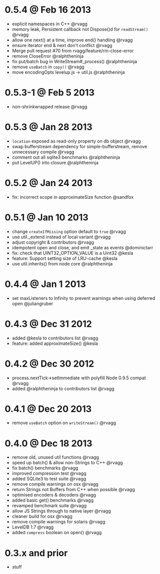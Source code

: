 0.5.4 @ Feb 16 2013
===================
  * explicit namespaces in C++ @rvagg
  * memory leak, Persistent<Function> callback not Dispose()d for `readStream()` @rvagg
  * allow one next() at a time, improve end() handling @rvagg
  * ensure iterator end & next don't conflict @rvagg
  * Merge pull request #70 from rvagg/feature/rm-close-error
  * remove CloseError @ralphtheninja
  * fix put/batch bug in WriteStream#_process() @ralphtheninja
  * remove `useBatch` in `copy()` @rvagg
  * move encodingOpts levelup.js -> util.js @ralphtheninja

0.5.3-1 @ Feb 5 2013
====================
  * non-shrinkwrapped release @rvagg

0.5.3 @ Jan 28 2013
===================
  * `location` exposed as read-only property on db object @rvagg
  * swap bufferstream dependency for simple-bufferstream, remove unnecessary compile @rvagg
  * comment out all sqlite3 benchmarks @ralphtheninja
  * put LevelUP() into closure @ralphtheninja

0.5.2 @ Jan 24 2013
===================
  * fix: incorrect scope in approximateSize function @sandfox

0.5.1 @ Jan 10 2013
===================
  * change `createIfMissing` option default to `true` @rvagg
  * use util._extend instead of local variant @rvagg
  * adjust copyright & contributors @rvagg
  * idempotent open and close, and emit _state as events @dominictarr
  * fix: check that UINT32_OPTION_VALUE is a Uint32 @kesla
  * feature: Support setting size of LRU-cache @kesla
  * use util.inherits() from node core @ralphtheninja

0.4.4 @ Jan 1 2013
==================
  * set maxListeners to Infinity to prevent warnings when using deferred open @juliangruber

0.4.3 @ Dec 31 2012
===================
  * added @kesla to contributors list @rvagg
  * feature: added approximateSize() @kesla

0.4.2 @ Dec 30 2012
===================
  * process.nextTick->setImmediate with polyfill Node 0.9.5 compat @rvagg
  * added @ralphtheninja to contributors list @rvagg

0.4.1 @ Dec 20 2013
===================
  * remove `useBatch` option on `writeStream()` @rvagg

0.4.0 @ Dec 18 2013
===================
  * remove old, unused util functions @rvagg
  * speed up batch() & allow non-Strings to C++ @rvagg
  * fix batch() benchmarks @rvagg
  * improved compression test @rvagg
  * added SQLite3 to test suite @rvagg
  * remove compile warnings on osx @rvagg
  * return Strings not Buffers from C++ when possible @rvagg
  * optimised encoders & decoders @rvagg
  * added basic get() benchmarks @rvagg
  * revamped benchmark suite @rvagg
  * allow JS Strings through to native layer @rvagg
  * cleaner build for osx @rvagg
  * remove compile warnings for solaris @rvagg
  * LevelDB 1.7 @rvagg
  * added `compress` boolean on open() @rvagg

0.3.x and prior
===============
  * stuff